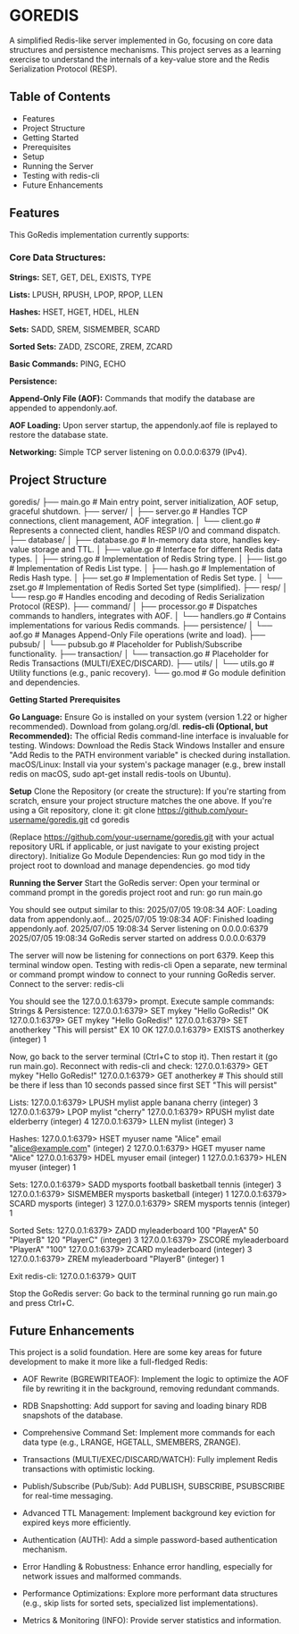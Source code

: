 # GOREDIS  

A simplified Redis-like server implemented in Go, focusing on core data structures and persistence mechanisms. This project serves as a learning exercise to understand the internals of a key-value store and the Redis Serialization Protocol (RESP).  


## Table of Contents
- Features
- Project Structure
- Getting Started
- Prerequisites
- Setup
- Running the Server
- Testing with redis-cli
- Future Enhancements


## Features
This GoRedis implementation currently supports:  

 ### Core Data Structures:
**Strings:** SET, GET, DEL, EXISTS, TYPE  

**Lists:** LPUSH, RPUSH, LPOP, RPOP, LLEN  

**Hashes:** HSET, HGET, HDEL, HLEN  

**Sets:** SADD, SREM, SISMEMBER, SCARD  

**Sorted Sets:** ZADD, ZSCORE, ZREM, ZCARD  

**Basic Commands:** PING, ECHO  

**Persistence:**  

**Append-Only File (AOF):** Commands that modify the database are appended to appendonly.aof.  

**AOF Loading:** Upon server startup, the appendonly.aof file is replayed to restore the database state.  

**Networking:** Simple TCP server listening on 0.0.0.0:6379 (IPv4).  




## Project Structure

goredis/
├── main.go               # Main entry point, server initialization, AOF setup, graceful shutdown.
├── server/
│   ├── server.go         # Handles TCP connections, client management, AOF integration.
│   └── client.go         # Represents a connected client, handles RESP I/O and command dispatch.
├── database/
│   ├── database.go       # In-memory data store, handles key-value storage and TTL.
│   ├── value.go          # Interface for different Redis data types.
│   ├── string.go         # Implementation of Redis String type.
│   ├── list.go           # Implementation of Redis List type.
│   ├── hash.go           # Implementation of Redis Hash type.
│   ├── set.go            # Implementation of Redis Set type.
│   └── zset.go           # Implementation of Redis Sorted Set type (simplified).
├── resp/
│   └── resp.go           # Handles encoding and decoding of Redis Serialization Protocol (RESP).
├── command/
│   ├── processor.go      # Dispatches commands to handlers, integrates with AOF.
│   └── handlers.go       # Contains implementations for various Redis commands.
├── persistence/
│   └── aof.go            # Manages Append-Only File operations (write and load).
├── pubsub/
│   └── pubsub.go         # Placeholder for Publish/Subscribe functionality.
├── transaction/
│   └── transaction.go    # Placeholder for Redis Transactions (MULTI/EXEC/DISCARD).
├── utils/
│   └── utils.go          # Utility functions (e.g., panic recovery).
└── go.mod                # Go module definition and dependencies.




**Getting Started**
**Prerequisites**

**Go Language:** Ensure Go is installed on your system (version 1.22 or higher recommended). Download from golang.org/dl.
**redis-cli (Optional, but Recommended):** The official Redis command-line interface is invaluable for testing.
Windows: Download the Redis Stack Windows Installer and ensure "Add Redis to the PATH environment variable" is checked during installation.
macOS/Linux: Install via your system's package manager (e.g., brew install redis on macOS, sudo apt-get install redis-tools on Ubuntu).

**Setup**
Clone the Repository (or create the structure):
If you're starting from scratch, ensure your project structure matches the one above. If you're using a Git repository, clone it:
git clone https://github.com/your-username/goredis.git
cd goredis

(Replace https://github.com/your-username/goredis.git with your actual repository URL if applicable, or just navigate to your existing project directory).
Initialize Go Module Dependencies:
Run go mod tidy in the project root to download and manage dependencies.
go mod tidy


**Running the Server**
Start the GoRedis server:
Open your terminal or command prompt in the goredis project root and run:
go run main.go

You should see output similar to this:
2025/07/05 19:08:34 AOF: Loading data from appendonly.aof...
2025/07/05 19:08:34 AOF: Finished loading appendonly.aof.
2025/07/05 19:08:34 Server listening on 0.0.0.0:6379
2025/07/05 19:08:34 GoRedis server started on address 0.0.0.0:6379

The server will now be listening for connections on port 6379. Keep this terminal window open.
Testing with redis-cli
Open a separate, new terminal or command prompt window to connect to your running GoRedis server.
Connect to the server:
redis-cli

You should see the 127.0.0.1:6379> prompt.
Execute sample commands:
Strings & Persistence:
127.0.0.1:6379> SET mykey "Hello GoRedis!"
OK
127.0.0.1:6379> GET mykey
"Hello GoRedis!"
127.0.0.1:6379> SET anotherkey "This will persist" EX 10
OK
127.0.0.1:6379> EXISTS anotherkey
(integer) 1

Now, go back to the server terminal (Ctrl+C to stop it). Then restart it (go run main.go). Reconnect with redis-cli and check:
127.0.0.1:6379> GET mykey
"Hello GoRedis!"
127.0.0.1:6379> GET anotherkey # This should still be there if less than 10 seconds passed since first SET
"This will persist"

Lists:
127.0.0.1:6379> LPUSH mylist apple banana cherry
(integer) 3
127.0.0.1:6379> LPOP mylist
"cherry"
127.0.0.1:6379> RPUSH mylist date elderberry
(integer) 4
127.0.0.1:6379> LLEN mylist
(integer) 3

Hashes:
127.0.0.1:6379> HSET myuser name "Alice" email "alice@example.com"
(integer) 2
127.0.0.1:6379> HGET myuser name
"Alice"
127.0.0.1:6379> HDEL myuser email
(integer) 1
127.0.0.1:6379> HLEN myuser
(integer) 1

Sets:
127.0.0.1:6379> SADD mysports football basketball tennis
(integer) 3
127.0.0.1:6379> SISMEMBER mysports basketball
(integer) 1
127.0.0.1:6379> SCARD mysports
(integer) 3
127.0.0.1:6379> SREM mysports tennis
(integer) 1

Sorted Sets:
127.0.0.1:6379> ZADD myleaderboard 100 "PlayerA" 50 "PlayerB" 120 "PlayerC"
(integer) 3
127.0.0.1:6379> ZSCORE myleaderboard "PlayerA"
"100"
127.0.0.1:6379> ZCARD myleaderboard
(integer) 3
127.0.0.1:6379> ZREM myleaderboard "PlayerB"
(integer) 1


Exit redis-cli:
127.0.0.1:6379> QUIT


Stop the GoRedis server: Go back to the terminal running go run main.go and press Ctrl+C.



## Future Enhancements

This project is a solid foundation. Here are some key areas for future development to make it more like a full-fledged Redis:  

- AOF Rewrite (BGREWRITEAOF): Implement the logic to optimize the AOF file by rewriting it in the background, removing redundant commands.

- RDB Snapshotting: Add support for saving and loading binary RDB snapshots of the database.

- Comprehensive Command Set: Implement more commands for each data type (e.g., LRANGE, HGETALL, SMEMBERS, ZRANGE).

- Transactions (MULTI/EXEC/DISCARD/WATCH): Fully implement Redis transactions with optimistic locking.

- Publish/Subscribe (Pub/Sub): Add PUBLISH, SUBSCRIBE, PSUBSCRIBE for real-time messaging.

- Advanced TTL Management: Implement background key eviction for expired keys more efficiently.

- Authentication (AUTH): Add a simple password-based authentication mechanism.

- Error Handling & Robustness: Enhance error handling, especially for network issues and malformed commands.

- Performance Optimizations: Explore more performant data structures (e.g., skip lists for sorted sets, specialized list implementations).

- Metrics & Monitoring (INFO): Provide server statistics and information.


